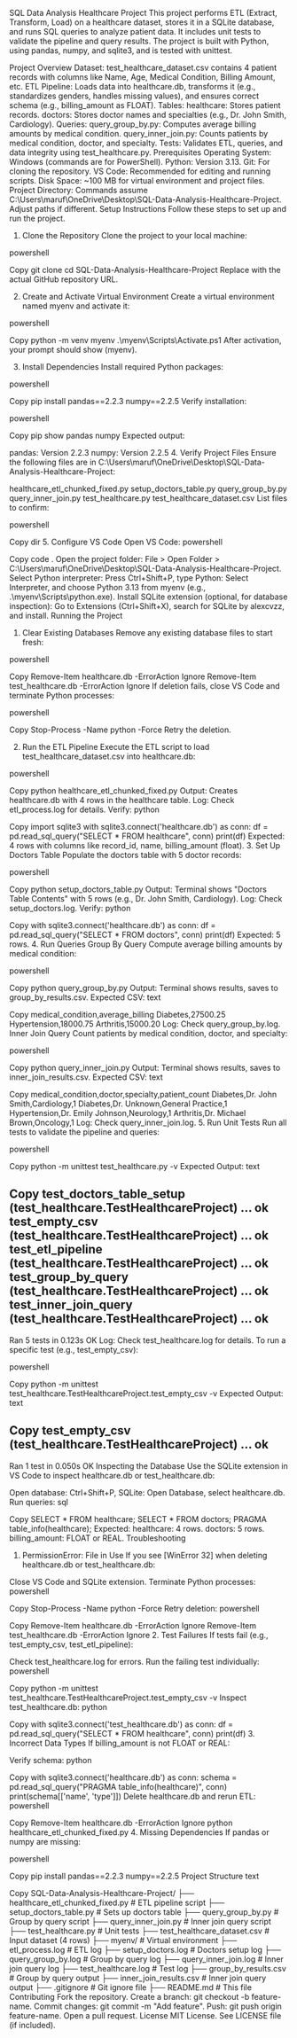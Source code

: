 SQL Data Analysis Healthcare Project
This project performs ETL (Extract, Transform, Load) on a healthcare dataset, stores it in a SQLite database, and runs SQL queries to analyze patient data. It includes unit tests to validate the pipeline and query results. The project is built with Python, using pandas, numpy, and sqlite3, and is tested with unittest.

Project Overview
Dataset: test_healthcare_dataset.csv contains 4 patient records with columns like Name, Age, Medical Condition, Billing Amount, etc.
ETL Pipeline: Loads data into healthcare.db, transforms it (e.g., standardizes genders, handles missing values), and ensures correct schema (e.g., billing_amount as FLOAT).
Tables:
healthcare: Stores patient records.
doctors: Stores doctor names and specialties (e.g., Dr. John Smith, Cardiology).
Queries:
query_group_by.py: Computes average billing amounts by medical condition.
query_inner_join.py: Counts patients by medical condition, doctor, and specialty.
Tests: Validates ETL, queries, and data integrity using test_healthcare.py.
Prerequisites
Operating System: Windows (commands are for PowerShell).
Python: Version 3.13.
Git: For cloning the repository.
VS Code: Recommended for editing and running scripts.
Disk Space: ~100 MB for virtual environment and project files.
Project Directory: Commands assume C:\Users\maruf\OneDrive\Desktop\SQL-Data-Analysis-Healthcare-Project. Adjust paths if different.
Setup Instructions
Follow these steps to set up and run the project.

1. Clone the Repository
Clone the project to your local machine:

powershell

Copy
git clone <repository-url>
cd SQL-Data-Analysis-Healthcare-Project
Replace <repository-url> with the actual GitHub repository URL.

2. Create and Activate Virtual Environment
Create a virtual environment named myenv and activate it:

powershell

Copy
python -m venv myenv
.\myenv\Scripts\Activate.ps1
After activation, your prompt should show (myenv).

3. Install Dependencies
Install required Python packages:

powershell

Copy
pip install pandas==2.2.3 numpy==2.2.5
Verify installation:

powershell

Copy
pip show pandas numpy
Expected output:

pandas: Version 2.2.3
numpy: Version 2.2.5
4. Verify Project Files
Ensure the following files are in C:\Users\maruf\OneDrive\Desktop\SQL-Data-Analysis-Healthcare-Project:

healthcare_etl_chunked_fixed.py
setup_doctors_table.py
query_group_by.py
query_inner_join.py
test_healthcare.py
test_healthcare_dataset.csv
List files to confirm:

powershell

Copy
dir
5. Configure VS Code
Open VS Code:
powershell

Copy
code .
Open the project folder: File > Open Folder > C:\Users\maruf\OneDrive\Desktop\SQL-Data-Analysis-Healthcare-Project.
Select Python interpreter:
Press Ctrl+Shift+P, type Python: Select Interpreter, and choose Python 3.13 from myenv (e.g., .\myenv\Scripts\python.exe).
Install SQLite extension (optional, for database inspection):
Go to Extensions (Ctrl+Shift+X), search for SQLite by alexcvzz, and install.
Running the Project
1. Clear Existing Databases
Remove any existing database files to start fresh:

powershell

Copy
Remove-Item healthcare.db -ErrorAction Ignore
Remove-Item test_healthcare.db -ErrorAction Ignore
If deletion fails, close VS Code and terminate Python processes:

powershell

Copy
Stop-Process -Name python -Force
Retry the deletion.

2. Run the ETL Pipeline
Execute the ETL script to load test_healthcare_dataset.csv into healthcare.db:

powershell

Copy
python healthcare_etl_chunked_fixed.py
Output: Creates healthcare.db with 4 rows in the healthcare table.
Log: Check etl_process.log for details.
Verify:
python

Copy
import sqlite3
with sqlite3.connect('healthcare.db') as conn:
    df = pd.read_sql_query("SELECT * FROM healthcare", conn)
    print(df)
Expected: 4 rows with columns like record_id, name, billing_amount (float).
3. Set Up Doctors Table
Populate the doctors table with 5 doctor records:

powershell

Copy
python setup_doctors_table.py
Output: Terminal shows "Doctors Table Contents" with 5 rows (e.g., Dr. John Smith, Cardiology).
Log: Check setup_doctors.log.
Verify:
python

Copy
with sqlite3.connect('healthcare.db') as conn:
    df = pd.read_sql_query("SELECT * FROM doctors", conn)
    print(df)
Expected: 5 rows.
4. Run Queries
Group By Query
Compute average billing amounts by medical condition:

powershell

Copy
python query_group_by.py
Output: Terminal shows results, saves to group_by_results.csv.
Expected CSV:
text

Copy
medical_condition,average_billing
Diabetes,27500.25
Hypertension,18000.75
Arthritis,15000.20
Log: Check query_group_by.log.
Inner Join Query
Count patients by medical condition, doctor, and specialty:

powershell

Copy
python query_inner_join.py
Output: Terminal shows results, saves to inner_join_results.csv.
Expected CSV:
text

Copy
medical_condition,doctor,specialty,patient_count
Diabetes,Dr. John Smith,Cardiology,1
Diabetes,Dr. Unknown,General Practice,1
Hypertension,Dr. Emily Johnson,Neurology,1
Arthritis,Dr. Michael Brown,Oncology,1
Log: Check query_inner_join.log.
5. Run Unit Tests
Run all tests to validate the pipeline and queries:

powershell

Copy
python -m unittest test_healthcare.py -v
Expected Output:
text

Copy
test_doctors_table_setup (test_healthcare.TestHealthcareProject) ... ok
test_empty_csv (test_healthcare.TestHealthcareProject) ... ok
test_etl_pipeline (test_healthcare.TestHealthcareProject) ... ok
test_group_by_query (test_healthcare.TestHealthcareProject) ... ok
test_inner_join_query (test_healthcare.TestHealthcareProject) ... ok
----------------------------------------------------------------------
Ran 5 tests in 0.123s
OK
Log: Check test_healthcare.log for details.
To run a specific test (e.g., test_empty_csv):

powershell

Copy
python -m unittest test_healthcare.TestHealthcareProject.test_empty_csv -v
Expected Output:
text

Copy
test_empty_csv (test_healthcare.TestHealthcareProject) ... ok
----------------------------------------------------------------------
Ran 1 test in 0.050s
OK
Inspecting the Database
Use the SQLite extension in VS Code to inspect healthcare.db or test_healthcare.db:

Open database: Ctrl+Shift+P, SQLite: Open Database, select healthcare.db.
Run queries:
sql

Copy
SELECT * FROM healthcare;
SELECT * FROM doctors;
PRAGMA table_info(healthcare);
Expected:
healthcare: 4 rows.
doctors: 5 rows.
billing_amount: FLOAT or REAL.
Troubleshooting
1. PermissionError: File in Use
If you see [WinError 32] when deleting healthcare.db or test_healthcare.db:

Close VS Code and SQLite extension.
Terminate Python processes:
powershell

Copy
Stop-Process -Name python -Force
Retry deletion:
powershell

Copy
Remove-Item healthcare.db -ErrorAction Ignore
Remove-Item test_healthcare.db -ErrorAction Ignore
2. Test Failures
If tests fail (e.g., test_empty_csv, test_etl_pipeline):

Check test_healthcare.log for errors.
Run the failing test individually:
powershell

Copy
python -m unittest test_healthcare.TestHealthcareProject.test_empty_csv -v
Inspect test_healthcare.db:
python

Copy
with sqlite3.connect('test_healthcare.db') as conn:
    df = pd.read_sql_query("SELECT * FROM healthcare", conn)
    print(df)
3. Incorrect Data Types
If billing_amount is not FLOAT or REAL:

Verify schema:
python

Copy
with sqlite3.connect('healthcare.db') as conn:
    schema = pd.read_sql_query("PRAGMA table_info(healthcare)", conn)
    print(schema[['name', 'type']])
Delete healthcare.db and rerun ETL:
powershell

Copy
Remove-Item healthcare.db -ErrorAction Ignore
python healthcare_etl_chunked_fixed.py
4. Missing Dependencies
If pandas or numpy are missing:

powershell

Copy
pip install pandas==2.2.3 numpy==2.2.5
Project Structure
text

Copy
SQL-Data-Analysis-Healthcare-Project/
├── healthcare_etl_chunked_fixed.py  # ETL pipeline script
├── setup_doctors_table.py           # Sets up doctors table
├── query_group_by.py                # Group by query script
├── query_inner_join.py              # Inner join query script
├── test_healthcare.py               # Unit tests
├── test_healthcare_dataset.csv      # Input dataset (4 rows)
├── myenv/                           # Virtual environment
├── etl_process.log                  # ETL log
├── setup_doctors.log                # Doctors setup log
├── query_group_by.log               # Group by query log
├── query_inner_join.log             # Inner join query log
├── test_healthcare.log              # Test log
├── group_by_results.csv             # Group by query output
├── inner_join_results.csv           # Inner join query output
├── .gitignore                       # Git ignore file
├── README.md                        # This file
Contributing
Fork the repository.
Create a branch: git checkout -b feature-name.
Commit changes: git commit -m "Add feature".
Push: git push origin feature-name.
Open a pull request.
License
MIT License. See LICENSE file (if included).